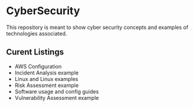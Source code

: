 # CyberSecurity

This repository is meant to show cyber security concepts and examples of technologies associated.

## Curent Listings

- AWS Configuration
- Incident Analysis example
- Linux and Linux examples
- Risk Assessment example
- Software usage and config guides
- Vulnerability Assessment example

